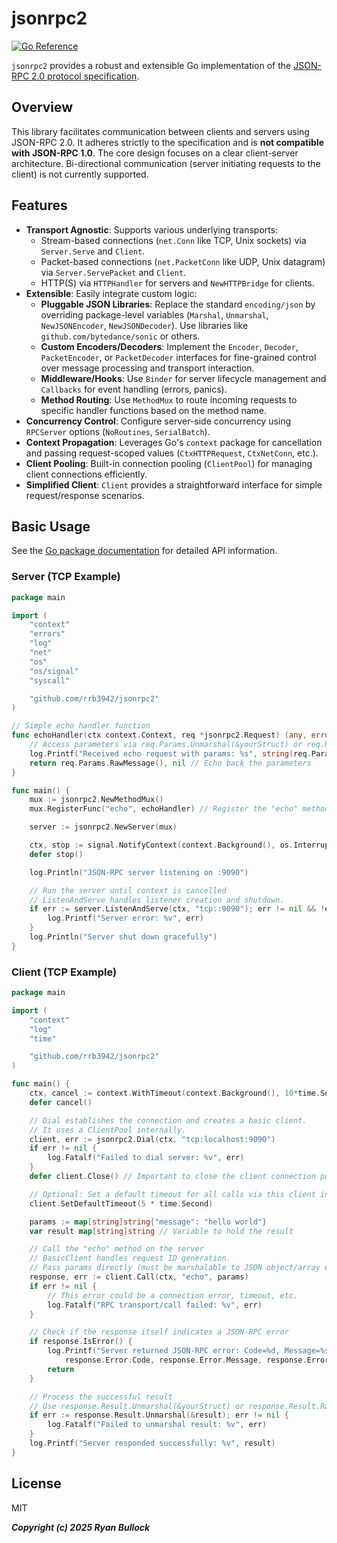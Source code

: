 # jsonrpc2

[![Go Reference](https://pkg.go.dev/badge/github.com/rrb3942/jsonrpc2.svg)](https://pkg.go.dev/github.com/rrb3942/jsonrpc2)

`jsonrpc2` provides a robust and extensible Go implementation of the [JSON-RPC 2.0 protocol specification](https://www.jsonrpc.org/specification).

## Overview

This library facilitates communication between clients and servers using JSON-RPC 2.0. It adheres strictly to the specification and is **not compatible with JSON-RPC 1.0**. The core design focuses on a clear client-server architecture. Bi-directional communication (server initiating requests to the client) is not currently supported.

## Features

*   **Transport Agnostic**: Supports various underlying transports:
    *   Stream-based connections (`net.Conn` like TCP, Unix sockets) via `Server.Serve` and `Client`.
    *   Packet-based connections (`net.PacketConn` like UDP, Unix datagram) via `Server.ServePacket` and `Client`.
    *   HTTP(S) via `HTTPHandler` for servers and `NewHTTPBridge` for clients.
*   **Extensible**: Easily integrate custom logic:
    *   **Pluggable JSON Libraries**: Replace the standard `encoding/json` by overriding package-level variables (`Marshal`, `Unmarshal`, `NewJSONEncoder`, `NewJSONDecoder`). Use libraries like `github.com/bytedance/sonic` or others.
    *   **Custom Encoders/Decoders**: Implement the `Encoder`, `Decoder`, `PacketEncoder`, or `PacketDecoder` interfaces for fine-grained control over message processing and transport interaction.
    *   **Middleware/Hooks**: Use `Binder` for server lifecycle management and `Callbacks` for event handling (errors, panics).
    *   **Method Routing**: Use `MethodMux` to route incoming requests to specific handler functions based on the method name.
*   **Concurrency Control**: Configure server-side concurrency using `RPCServer` options (`NoRoutines`, `SerialBatch`).
*   **Context Propagation**: Leverages Go's `context` package for cancellation and passing request-scoped values (`CtxHTTPRequest`, `CtxNetConn`, etc.).
*   **Client Pooling**: Built-in connection pooling (`ClientPool`) for managing client connections efficiently.
*   **Simplified Client**: `Client` provides a straightforward interface for simple request/response scenarios.

## Basic Usage

See the [Go package documentation](https://pkg.go.dev/github.com/rrb3942/jsonrpc2) for detailed API information.

### Server (TCP Example)

```go
package main

import (
	"context"
	"errors"
	"log"
	"net"
	"os"
	"os/signal"
	"syscall"

	"github.com/rrb3942/jsonrpc2"
)

// Simple echo handler function
func echoHandler(ctx context.Context, req *jsonrpc2.Request) (any, error) {
	// Access parameters via req.Params.Unmarshal(&yourStruct) or req.Params.RawMessage()
	log.Printf("Received echo request with params: %s", string(req.Params.RawMessage()))
	return req.Params.RawMessage(), nil // Echo back the parameters
}

func main() {
	mux := jsonrpc2.NewMethodMux()
	mux.RegisterFunc("echo", echoHandler) // Register the "echo" method

	server := jsonrpc2.NewServer(mux)

	ctx, stop := signal.NotifyContext(context.Background(), os.Interrupt, syscall.SIGTERM)
	defer stop()

	log.Println("JSON-RPC server listening on :9090")

	// Run the server until context is cancelled
	// ListenAndServe handles listener creation and shutdown.
	if err := server.ListenAndServe(ctx, "tcp::9090"); err != nil && !errors.Is(err, net.ErrClosed) {
		log.Printf("Server error: %v", err)
	}
	log.Println("Server shut down gracefully")
}

```

### Client (TCP Example)

```go
package main

import (
	"context"
	"log"
	"time"

	"github.com/rrb3942/jsonrpc2"
)

func main() {
	ctx, cancel := context.WithTimeout(context.Background(), 10*time.Second)
	defer cancel()

	// Dial establishes the connection and creates a basic client.
	// It uses a ClientPool internally.
	client, err := jsonrpc2.Dial(ctx, "tcp:localhost:9090")
	if err != nil {
		log.Fatalf("Failed to dial server: %v", err)
	}
	defer client.Close() // Important to close the client connection pool

	// Optional: Set a default timeout for all calls via this client instance.
	client.SetDefaultTimeout(5 * time.Second)

	params := map[string]string{"message": "hello world"}
	var result map[string]string // Variable to hold the result

	// Call the "echo" method on the server
	// BasicClient handles request ID generation.
	// Pass params directly (must be marshalable to JSON object/array or nil).
	response, err := client.Call(ctx, "echo", params)
	if err != nil {
		// This error could be a connection error, timeout, etc.
		log.Fatalf("RPC transport/call failed: %v", err)
	}

	// Check if the response itself indicates a JSON-RPC error
	if response.IsError() {
		log.Printf("Server returned JSON-RPC error: Code=%d, Message=%s, Data=%v",
			response.Error.Code, response.Error.Message, response.Error.Data.RawMessage())
		return
	}

	// Process the successful result
	// Use response.Result.Unmarshal(&yourStruct) or response.Result.RawMessage()
	if err := response.Result.Unmarshal(&result); err != nil {
		log.Fatalf("Failed to unmarshal result: %v", err)
	}
	log.Printf("Server responded successfully: %v", result)
}
```

## License

MIT

***Copyright (c) 2025 Ryan Bullock***
